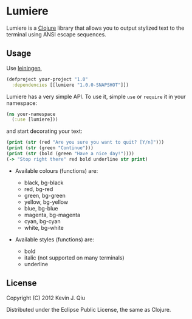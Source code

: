 # Lumiere

Lumiere is a [Clojure](http://clojure.org) library that allows you to output stylized text to the terminal using ANSI escape sequences.

## Usage

Use [leiningen](https://github.com/technomancy/leiningen),

```clojure
(defproject your-project "1.0"
  :dependencies [[lumiere "1.0.0-SNAPSHOT"]])
```

Lumiere has a very simple API. To use it, simple `use` or `require` it in your namespace:
```clojure
(ns your-namespace
  (:use [lumiere]))
```
and start decorating your text:
```clojure
(print (str (red "Are you sure you want to quit? [Y/n]")))
(print (str (green "Continue")))
(print (str (bold (green "Have a nice day!"))))
(-> "Stop right there" red bold underline str print)
```

* Available colours (functions) are:
  * black, bg-black
  * red, bg-red
  * green, bg-green
  * yellow, bg-yellow
  * blue, bg-blue
  * magenta, bg-magenta
  * cyan, bg-cyan
  * white, bg-white

* Available styles (functions) are:
  * bold
  * italic (not supported on many terminals)
  * underline

## License

Copyright (C) 2012 Kevin J. Qiu

Distributed under the Eclipse Public License, the same as Clojure.
